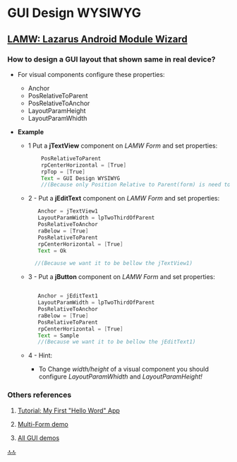 <div class="header" id="myHeader">
  <div class="navbar" w3-include-html="/menu.inc"> </div>
</div>
<div class="title"><script> document.write(document.title);</script></div>  
<main>
<!-- markdownlint-disable-next-line -->
<span id="topo"><span>

# GUI Design WYSIWYG

## [LAMW: Lazarus Android Module Wizard](https://github.com/jmpessoa/lazandroidmodulewizard)

### How to design a GUI layout that shown same in real device?

- For visual components configure these properties:
  - Anchor
  - PosRelativeToParent
  - PosRelativeToAnchor
  - LayoutParamHeight
  - LayoutParamWhidth

- **Example**
  - 1 Put a  **jTextView** component on _LAMW Form_ and set properties:

	```java
		PosRelativeToParent
		rpCenterHorizontal = [True]
		rpTop = [True]
		Text = GUI Design WYSIWYG   
		//(Because only Position Relative to Parent(form) is need to localize jTextView1)
	```

  - 2 - Put a **jEditText** component on _LAMW Form_ and set properties:

    ```java
       Anchor = jTextView1
       LayoutParamWidth = lpTwoThirdOfParent
       PosRelativeToAnchor
       raBelow = [True]
       PosRelativeToParent
       rpCenterHorizontal = [True]
       Text = Ok

      //(Because we want it to be bellow the jTextView1)
	```

  - 3 - Put a **jButton** component on _LAMW Form_ and set properties:

    ```java

       Anchor = jEditText1
       LayoutParamWidth = lpTwoThirdOfParent 
       PosRelativeToAnchor
       raBelow = [True]
       PosRelativeToParent
       rpCenterHorizontal = [True]
       Text = Sample    
       //(Because we want it to be bellow the jEditText1)
	
    ```

  - 4 - Hint:
    - To Change _width/height_ of a visual component you should configure _LayoutParamWhidth_ and _LayoutParamHeight!_

### Others references

1. [Tutorial: My First "Hello Word" App](https://github.com/jmpessoa/lazandroidmodulewizard/blob/master/docs/AppHelloWorld.md)

2. [Multi-Form demo](https://github.com/jmpessoa/lazandroidmodulewizard/tree/master/demos/GUI/AppTest1)

3. [All GUI demos](https://github.com/jmpessoa/lazandroidmodulewizard/tree/master/demos/GUI)

</main>

[🔝🔝](#topo "Retorna ao topo")